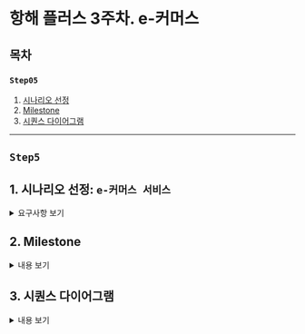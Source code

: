 # 항해 플러스 3주차. e-커머스

## 목차

### `Step05`
1. [시나리오 선정](#1-시나리오-선정-e-커머스-서비스)
2. [Milestone](#2-Milestone)
3. [시퀀스 다이어그램](#3-시퀀스-다이어그램)

---

## `Step5`
## 1. 시나리오 선정: `e-커머스 서비스`
<details>
<summary>요구사항 보기</summary>

### Description
- `e-커머스 상품 주문 서비스`를 구현해 봅니다.
- 상품 주문에 필요한 메뉴 정보들을 구성하고 조회가 가능해야 합니다.
- 사용자는 상품을 여러개 선택해 주문할 수 있고, 미리 충전한 잔액을 이용합니다.
- 상품 주문 내역을 통해 판매량이 가장 높은 상품을 추천합니다.

### Requirements
- 아래 4가지 API 를 구현합니다.
    - 잔액 충전 / 조회 API
    - 상품 조회 API
    - 주문 / 결제 API
    - 인기 판매 상품 조회 API
- 각 기능 및 제약사항에 대해 단위 테스트를 반드시 하나 이상 작성하도록 합니다.
- 다수의 인스턴스로 어플리케이션이 동작하더라도 기능에 문제가 없도록 작성하도록 합니다.
- `동시성 이슈`를 고려하여 구현합니다.
- 재고 관리에 문제 없도록 구현합니다.

### API Specs

`기본 과제`

1️⃣ `주요` 잔액 충전 / 조회 API
- 결제에 사용될 금액을 충전하는 API 를 작성합니다.
- 사용자 식별자 및 충전할 금액을 받아 잔액을 충전합니다.
- 사용자 식별자를 통해 해당 사용자의 잔액을 조회합니다.

2️⃣ `기본` 상품 조회 API
- 상품 정보(ID, 이름, 가격, 잔여수량)을 조회하는 API 를 작성합니다.
- 조회 시점의 상품별 잔여수량이 정확하면 좋습니다.

3️⃣ `주요` 주문 / 결제 API
- 사용자 식별자와 (상품 ID, 수량) 목록을 입력받아 주문하고 결제를 수행하는 API 를 작성합니다.
- 결제는 기 충전된 잔액을 기반으로 수행하며 성공할 시 잔액을 차감해야 합니다.
- 데이터 분석을 위해 결제 성공 시에 실시간으로 주문 정보를 데이터 플랫폼에 전송해야 합니다.
  - 데이터 플랫폼이 어플리케이션 `외부` 라는 가정만 지켜 작업해 주시면 됩니다.
  - 데이터 플랫폼으로의 전송 기능은 Mock API, Fake Module 등 다양한 방법으로 접근해 봅니다.

4️⃣ `기본` 상위 상품 조회 API
- 최근 3일간 가장 많이 팔린 상위 5개 상품 정보를 제공하는 API 를 작성합니다.
- 통계 정보를 다루기 위한 기술적 고민을 충분히 해보도록 합니다.

`심화 과제`

5️⃣ `심화` 장바구니 기능
- 사용자는 구매 이전에 관심 있는 상품들을 장바구니에 적재할 수 있습니다.
- 이 기능을 제공하기 위해 `장바구니에 상품 추가/삭제` API 와 `장바구니 조회` API 가 필요합니다.
- 위 두 기능을 제공하기 위해 어떤 요구사항의 비즈니스 로직을 설계해야 할지 고민해 봅니다.

`💡KEY POINT`

- 동시에 여러 주문이 들어올 경우, 유저의 보유 잔고에 대한 처리가 정확해야 합니다.
- 각 상품의 재고 관리가 정상적으로 이루어져 잘못된 주문이 발생하지 않도록 해야 합니다.

</details>

## 2. Milestone
<details>
<summary>내용 보기</summary>

### 1주차 (2024년 10월 05일 ~ 2024년 10월 11일)
- `주요 목표`: 프로젝트 시작 및 기본 API 설계
- `작업 내용`
  - Milestone 작성
  - 시퀀스 다이어그램 작성
  - ERD 작성
  - API 명세 및 MockAPI 작성

### 2주차 (2024년 10월 12일 ~ 2024년 10월 18일)
- `주요 목표`: 기능 구현
- `작업 내용`
  - 잔액 충전 / 조회 API 구현
  - 상품 조회 API / 상위 상품 조회 API 구현
  - 주문 / 결제 API 구현
  - 장바구니 기능 구현

### 3주차 (2024년 10월 19일 ~ 2024년 10월 25일)
- `주요 목표`: 기능 고도화 및 리팩토링
- `작업 내용`
  - 코드 리팩토링 및 최적화
  - 예외 처리 강화
  - 통합 테스트 작성

</details>

## 3. 시퀀스 다이어그램
<details>
<summary>내용 보기</summary>

### Ver.1주차 (2024년 10월 05일 ~ 2024년 10월 11일)
- 클라이언트, 도메인 모듈, 데이터 플랫폼을 기본 구조로 시퀀스 다이어그램을 작성 
- 추후 과제 요구사항에 맞춰 점차 고도화 예정

### 1️⃣ 잔액 충전 / 조회 API
```mermaid
sequenceDiagram
  participant 클라이언트
  participant 유저
  participant 데이터 플랫폼
  
  Note left of 클라이언트: 1. 잔액 조회 API
  클라이언트->>+유저: 잔액 조회 요청
  유저->>+데이터 플랫폼: 잔액 정보 조회
  데이터 플랫폼-->>-유저: 잔액 정보 반환
  유저-->>-클라이언트: 잔액 정보 응답

  Note left of 클라이언트: 2. 잔액 충전 API
  클라이언트->>+유저: 잔액 충전 요청
  유저->>+데이터 플랫폼: 잔액 업데이트 (충전)
  데이터 플랫폼-->>-유저: 잔액 업데이트 완료
  유저-->>-클라이언트: 잔액 충전 완료 응답
```
### 2️⃣ 상품 조회 API / 상위 상품 조회 API
```mermaid
sequenceDiagram
  participant 클라이언트
  participant 상품
  participant 주문
  participant 데이터 플랫폼

  Note left of 클라이언트: 1. 상품 조회 API
  클라이언트->>+상품: 상품 조회 요청
  상품->>+데이터 플랫폼: 상품 정보 조회
  데이터 플랫폼-->>-상품: 상품 정보 반환
  상품-->>-클라이언트: 상품 정보 반환

  Note left of 클라이언트: 2. 상위 상품 조회 API
  클라이언트->>+상품: 상위 상품 조회 요청
  상품->>+주문: 최근 3일간 인기 상위 상품 조회 요청
  주문->>+데이터 플랫폼: 최근 3일간 인기 상위 상품 정보 조회
  데이터 플랫폼-->>-주문: 최근 3일간 인기 상위 상품 정보 반환
  주문-->>-상품: 최근 3일간 인기 상위 상품 정보 반환
  상품->>+데이터 플랫폼: 인기 상위 상품 재고 정보 조회
  데이터 플랫폼-->>-상품: 인기 상위 상품 재고 정보 반환
  상품-->>-클라이언트: 상위 상품 정보 응답
```
### 3️⃣ 주문 API
```mermaid
sequenceDiagram
participant 클라이언트
participant 주문
participant 상품
participant 데이터 플랫폼

클라이언트->>+주문: 주문 요청
주문->>+상품: 주문 상품 조회 요청
상품->>+데이터 플랫폼: 주문 상품 정보 조회
데이터 플랫폼-->>-상품: 주문 상품 정보 반환
상품-->>-주문: 주문 상품 정보 반환
opt 재고가 부족한 경우
    주문-->>클라이언트: 주문 실패 응답
end
주문->>+상품: 상품 재고 차감 요청
상품->>+데이터 플랫폼: 상품 재고 업데이트 (차감)
데이터 플랫폼-->>-상품: 상품 재고 업데이트 완료
상품-->>-주문: 상품 재고 업데이트 완료
주문->>+데이터 플랫폼: 주문 정보 저장 (상태: 결제 대기)
데이터 플랫폼-->>-주문: 주문 정보 저장 완료
주문-->>-클라이언트: 주문 완료 응답
```
### 4️⃣ 결제 API
```mermaid
sequenceDiagram
participant 클라이언트
participant 결제
participant 주문
  participant 유저
participant 데이터 플랫폼

클라이언트->>+결제: 결제 요청
결제->>+주문: 주문 정보 조회 요청
주문->>+데이터 플랫폼: 주문 정보 조회
데이터 플랫폼-->>-주문: 주문 정보 반환
주문-->>-결제: 주문 정보 반환
결제->>+유저: 잔액 차감 요청
opt 잔액이 부족한 경우
    유저-->>클라이언트: 결제 실패 응답
end
유저->>+데이터 플랫폼: 잔액 업데이트 (차감)
데이터 플랫폼-->>-유저: 잔액 업데이트 완료
유저-->>-결제: 잔액 업데이트 완료
결제->>+주문: 주문 정보 업데이트 요청
주문->>+데이터 플랫폼: 주문 정보 업데이트 (상태: 결제 완료)
데이터 플랫폼-->>-주문: 주문 정보 업데이트 완료
주문-->>-결제: 주문 정보 업데이트 완료
결제-->>-클라이언트: 결제 완료 응답
```
### 4️⃣ 장바구니 API
```mermaid
sequenceDiagram
participant 클라이언트
participant 장바구니
participant 상품
participant 데이터 플랫폼

Note left of 클라이언트: 1. 장바구니 목록 조회
클라이언트->>+장바구니: 장바구니 목록 조회 요청
장바구니->>+데이터 플랫폼: 장바구니 목록 정보 조회
데이터 플랫폼-->>-장바구니: 장바구니 목록 정보 반환
장바구니->>+상품: 장바구니 상품 조회 요청
상품->>+데이터 플랫폼: 장바구니 상품 정보 조회
데이터 플랫폼-->>-상품: 장바구니 상품 정보 반환
상품-->>-장바구니: 장바구니 상품 정보 반환
장바구니-->>-클라이언트: 장바구니 목록 정보 응답

Note left of 클라이언트: 2. 장바구니 추가
클라이언트->>+장바구니: 장바구니 추가 요청
장바구니->>+상품: 추가 상품 조회 요청
상품->>+데이터 플랫폼: 추가 상품 정보 조회
데이터 플랫폼-->>-상품: 추가 상품 정보 반환
상품-->>-장바구니: 추가 상품 정보 반환
opt 재고가 부족한 경우
    장바구니-->>클라이언트: 장바구니 추가 실패 응답
end
장바구니->>+데이터 플랫폼: 장바구니 정보 저장 (추가)
데이터 플랫폼-->>-장바구니: 장바구니 정보 저장 완료
장바구니-->>-클라이언트: 장바구니 추가 완료 응답

Note left of 클라이언트: 3. 장바구니 제거
클라이언트->>+장바구니: 장바구니 제거 요청
장바구니->>+데이터 플랫폼: 장바구니 정보 삭제 (제거)
데이터 플랫폼-->>-장바구니: 장바구니 정보 삭제 완료
장바구니-->>-클라이언트: 장바구니 제거 완료 응답
```
</details>